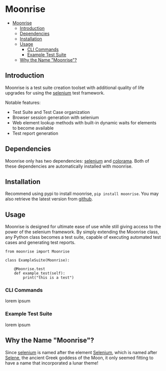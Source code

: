 # Moonrise

- [Moonrise](#moonrise)
  - [Introduction](#introduction)
  - [Dependencies](#dependencies)
  - [Installation](#installation)
  - [Usage](#usage)
    - [CLI Commands](#cli-commands)
    - [Example Test Suite](#example-test-suite)
  - [Why the Name "Moonrise"?](#why-the-name-moonrise)

## Introduction
Moonrise is a test suite creation toolset with additional quality of life upgrades for using the [selenium](https://www.selenium.dev/) test framework.

Notable features:
- Test Suite and Test Case organization
- Browser session generation with selenium
- Web element lookup methods with built-in dynamic waits for elements to become available
- Test report generation

## Dependencies
Moonrise only has two dependencies: [selenium](https://pypi.org/project/selenium/) and [colorama](https://pypi.org/project/colorama/). Both of these dependencies are automatically installed with moonrise.

## Installation
Recommend using pypi to install moonrise, `pip install moonrise`. You may also retrieve the latest version from [github](https://github.com/Worakow1138/Moonrise).

## Usage
Moonrise is designed for ultimate ease of use while still giving access to the power of the selenium framework. By simply extending the Moonrise class, any Python class becomes a test suite, capable of executing automated test cases and generating test reports.

    from moonrise import Moonrise

    class ExampleSuite(Moonrise):
        
        @Moonrise.test
        def example_test(self):
            print("this is a test")

### CLI Commands
lorem ipsum

### Example Test Suite
lorem ipsum

## Why the Name "Moonrise"?
Since [selenium](https://www.selenium.dev/) is named after the element [Selenium](https://en.wikipedia.org/wiki/Selenium), which is named after [Selene](https://en.wikipedia.org/wiki/Selene), the ancient Greek goddess of the Moon, it only seemed fitting to have a name that incorporated a lunar theme!